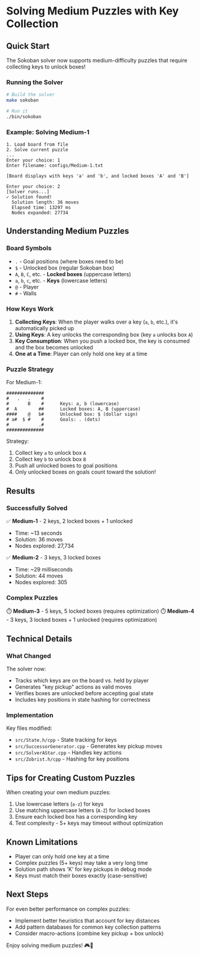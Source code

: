 # Solving Medium Puzzles with Key Collection

## Quick Start

The Sokoban solver now supports medium-difficulty puzzles that require collecting keys to unlock boxes!

### Running the Solver

```bash
# Build the solver
make sokoban

# Run it
./bin/sokoban
```

### Example: Solving Medium-1

```
1. Load board from file
2. Solve current puzzle
...
Enter your choice: 1
Enter filename: configs/Medium-1.txt

[Board displays with keys 'a' and 'b', and locked boxes 'A' and 'B']

Enter your choice: 2
[Solver runs...]
✓ Solution found!
  Solution length: 36 moves
  Elapsed time: 13297 ms
  Nodes expanded: 27734
```

## Understanding Medium Puzzles

### Board Symbols
- `.` - Goal positions (where boxes need to be)
- `$` - Unlocked box (regular Sokoban box)
- `A`, `B`, `C`, etc. - **Locked boxes** (uppercase letters)
- `a`, `b`, `c`, etc. - **Keys** (lowercase letters)
- `@` - Player
- `#` - Walls

### How Keys Work

1. **Collecting Keys**: When the player walks over a key (`a`, `b`, etc.), it's automatically picked up
2. **Using Keys**: A key unlocks the corresponding box (key `a` unlocks box `A`)
3. **Key Consumption**: When you push a locked box, the key is consumed and the box becomes unlocked
4. **One at a Time**: Player can only hold one key at a time

### Puzzle Strategy

For Medium-1:
```
##############
#   .   .    #
#       B    #      Keys: a, b (lowercase)
#  A        ##      Locked boxes: A, B (uppercase)
####    @   b#      Unlocked box: $ (dollar sign)
# a#  $ #    #      Goals: . (dots)
#           .#
##############
```

Strategy:
1. Collect key `a` to unlock box `A`
2. Collect key `b` to unlock box `B`
3. Push all unlocked boxes to goal positions
4. Only unlocked boxes on goals count toward the solution!

## Results

### Successfully Solved
✅ **Medium-1** - 2 keys, 2 locked boxes + 1 unlocked
- Time: ~13 seconds
- Solution: 36 moves
- Nodes explored: 27,734

✅ **Medium-2** - 3 keys, 3 locked boxes
- Time: ~29 milliseconds
- Solution: 44 moves
- Nodes explored: 305

### Complex Puzzles
⏱️ **Medium-3** - 5 keys, 5 locked boxes (requires optimization)
⏱️ **Medium-4** - 3 keys, 3 locked boxes + 1 unlocked (requires optimization)

## Technical Details

### What Changed

The solver now:
- Tracks which keys are on the board vs. held by player
- Generates "key pickup" actions as valid moves
- Verifies boxes are unlocked before accepting goal state
- Includes key positions in state hashing for correctness

### Implementation

Key files modified:
- `src/State.h/cpp` - State tracking for keys
- `src/SuccessorGenerator.cpp` - Generates key pickup moves
- `src/SolverAStar.cpp` - Handles key actions
- `src/Zobrist.h/cpp` - Hashing for key positions

## Tips for Creating Custom Puzzles

When creating your own medium puzzles:
1. Use lowercase letters (`a-z`) for keys
2. Use matching uppercase letters (`A-Z`) for locked boxes
3. Ensure each locked box has a corresponding key
4. Test complexity - 5+ keys may timeout without optimization

## Known Limitations

- Player can only hold one key at a time
- Complex puzzles (5+ keys) may take a very long time
- Solution path shows 'K' for key pickups in debug mode
- Keys must match their boxes exactly (case-sensitive)

## Next Steps

For even better performance on complex puzzles:
- Implement better heuristics that account for key distances
- Add pattern databases for common key collection patterns
- Consider macro-actions (combine key pickup + box unlock)

Enjoy solving medium puzzles! 🎮🔑
